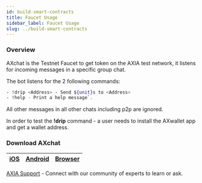 ```yaml
---
id: build-smart-contracts
title: Faucet Usage
sidebar_label: Faucet Usage
slug: ../build-smart-contracts
---
```



### Overview
AXchat is the Testnet Faucet to get token on the AXIA test network, it listens for incoming messages in a specific group chat.

The bot listens for the 2 following commands:
```bash
- !drip <Address> - Send ${unit}s to <Address>
- !help - Print a help message`.
```
All other messages in all other chats including p2p are ignored.

In order to test the **!drip** command - a user needs to install the AXwallet app and get a wallet address. 

### Download AXchat
| [iOS](https://apps.apple.com/us/app/axchat/id1488557383)                                                         | [Android](https://play.google.com/store/apps/details?id=com.axia&hl=en_IN&gl=US)|   [Browser](https://axchat.io/login) |
| ------------------------------------------------------------------- | ----------------- |  -------- |










[AXIA Support](https://discord.gg/ebjsN9ByMb) - Connect with our community of experts to learn or ask.
